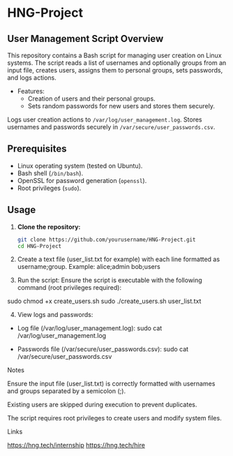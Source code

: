 
# HNG-Project

## User Management Script Overview

This repository contains a Bash script for managing user creation on Linux systems. The script reads a list of usernames and optionally groups from an input file, creates users, assigns them to personal groups, sets passwords, and logs actions.

- Features:
  - Creation of users and their personal groups.
  - Sets random passwords for new users and stores them securely.

Logs user creation actions to `/var/log/user_management.log`. Stores usernames and passwords securely in `/var/secure/user_passwords.csv`.

## Prerequisites

- Linux operating system (tested on Ubuntu).
- Bash shell (`/bin/bash`).
- OpenSSL for password generation (`openssl`).
- Root privileges (`sudo`).

## Usage

1. **Clone the repository:**
   ```bash
   git clone https://github.com/yourusername/HNG-Project.git
   cd HNG-Project
   
2. Create a text file (user_list.txt for example) with each line formatted as username;group.
   Example:
   alice;admin
   bob;users


3. Run the script:
   Ensure the script is executable with the following command (root privileges required):

  sudo chmod +x create_users.sh
  sudo ./create_users.sh user_list.txt
  
4. View logs and passwords:

  - Log file (/var/log/user_management.log):
    sudo cat /var/log/user_management.log
    
  - Passwords file (/var/secure/user_passwords.csv):
    sudo cat /var/secure/user_passwords.csv

  
  Notes
  
  Ensure the input file (user_list.txt) is correctly formatted with usernames and groups separated by a semicolon (;).
  
  Existing users are skipped during execution to prevent duplicates.
  
  The script requires root privileges to create users and modify system files.

  
  Links
  
  https://hng.tech/internship
  https://hng.tech/hire
